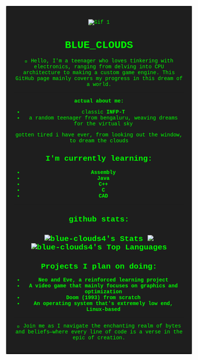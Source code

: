 <div style="border: 2px solid black; padding: 20px; background-color: #1e1e1e; color: #00ff00; font-family: 'Courier New', Courier, monospace; text-align: center;">

![Gif 1](https://i0.wp.com/media1.giphy.com/media/fUpvkRuLKE4xMBJLvH/200.gif)

# BLUE_CLOUDS

👋 Hello, I'm a teenager who loves tinkering with electronics, ranging from delving into CPU architecture to making a custom game engine. This GitHub page mainly covers my progress in this dream of a world.

---

**actual about me:**

- classic **INFP-T**
- a random teenager from bengaluru, weaving dreams for the virtual sky

gotten tired i have ever, from looking out the window, to dream the clouds

## I'm currently learning:

- **Assembly**
- **Java**
- **C++**
- **C**
- **CAD**

---

## github stats:
![blue-clouds4's Stats](https://github-readme-stats.vercel.app/api?username=blue-clouds4&theme=nord&show_icons=true&hide_border=false&count_private=true)
![](https://github-readme-streak-stats.herokuapp.com/?user=blue-clouds4&theme=nord&hide_border=false)<br/>
![blue-clouds4's Top Languages](https://github-readme-stats.vercel.app/api/top-langs/?username=blue-clouds4&theme=nord&show_icons=true&hide_border=false&layout=compact)
---

## Projects I plan on doing:

- **Neo and Eve, a reinforced learning project**
- **A video game that mainly focuses on graphics and optimization**
- **Doom (1993) from scratch**
- **An operating system that's extremely low end, Linux-based**

---

🚀 Join me as I navigate the enchanting realm of bytes and beliefs—where every line of code is a verse in the epic of creation.

</div>
